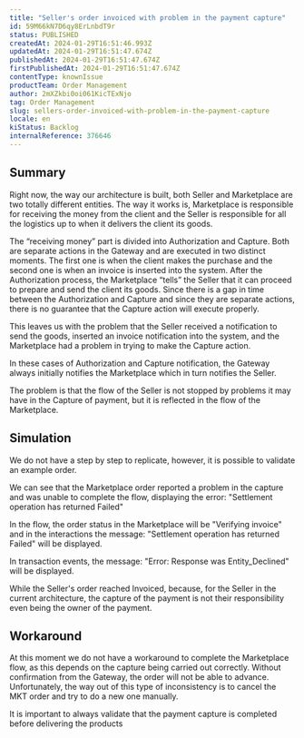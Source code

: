 ```yaml
---
title: "Seller's order invoiced with problem in the payment capture"
id: 59M66kN7D6qy8ErLnbdT9r
status: PUBLISHED
createdAt: 2024-01-29T16:51:46.993Z
updatedAt: 2024-01-29T16:51:47.674Z
publishedAt: 2024-01-29T16:51:47.674Z
firstPublishedAt: 2024-01-29T16:51:47.674Z
contentType: knownIssue
productTeam: Order Management
author: 2mXZkbi0oi061KicTExNjo
tag: Order Management
slug: sellers-order-invoiced-with-problem-in-the-payment-capture
locale: en
kiStatus: Backlog
internalReference: 376646
---
```


## Summary


Right now, the way our architecture is built, both Seller and Marketplace are two totally different entities. The way it works is, Marketplace is responsible for receiving the money from the client and the Seller is responsible for all the logistics up to when it delivers the client its goods.

The “receiving money” part is divided into Authorization and Capture. Both are separate actions in the Gateway and are executed in two distinct moments. The first one is when the client makes the purchase and the second one is when an invoice is inserted into the system. After the Authorization process, the Marketplace “tells” the Seller that it can proceed to prepare and send the client its goods. Since there is a gap in time between the Authorization and Capture and since they are separate actions, there is no guarantee that the Capture action will execute properly.

This leaves us with the problem that the Seller received a notification to send the goods, inserted an invoice notification into the system, and the Marketplace had a problem in trying to make the Capture action.

In these cases of Authorization and Capture notification, the Gateway always initially notifies the Marketplace which in turn notifies the Seller.

The problem is that the flow of the Seller is not stopped by problems it may have in the Capture of payment, but it is reflected in the flow of the Marketplace.


##

## Simulation


We do not have a step by step to replicate, however, it is possible to validate an example order.

We can see that the Marketplace order reported a problem in the capture and was unable to complete the flow, displaying the error: "Settlement operation has returned Failed"

In the flow, the order status in the Marketplace will be "Verifying invoice" and in the interactions the message: "Settlement operation has returned Failed" will be displayed.

In transaction events, the message: "Error: Response was Entity_Declined" will be displayed.

While the Seller's order reached Invoiced, because, for the Seller in the current architecture, the capture of the payment is not their responsibility even being the owner of the payment.



##

## Workaround


At this moment we do not have a workaround to complete the Marketplace flow, as this depends on the capture being carried out correctly. Without confirmation from the Gateway, the order will not be able to advance. Unfortunately, the way out of this type of inconsistency is to cancel the MKT order and try to do a new one manually.

It is important to always validate that the payment capture is completed before delivering the products






